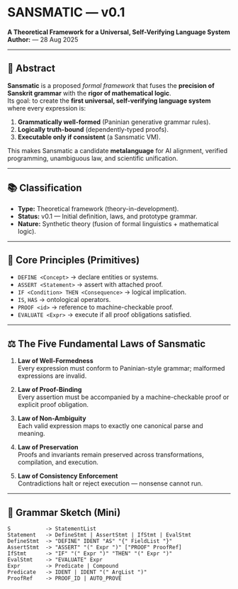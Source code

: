 # SANSMATIC — v0.1  
**A Theoretical Framework for a Universal, Self-Verifying Language System**  
**Author:** <Your Raj Mitra> — 28 Aug 2025  

---

## 🌌 Abstract
**Sansmatic** is a proposed *formal framework* that fuses the **precision of Sanskrit grammar** with the **rigor of mathematical logic**.  
Its goal: to create the **first universal, self-verifying language system** where every expression is:  

1. **Grammatically well-formed** (Paninian generative grammar rules).  
2. **Logically truth-bound** (dependently-typed proofs).  
3. **Executable only if consistent** (a Sansmatic VM).  

This makes Sansmatic a candidate **metalanguage** for AI alignment, verified programming, unambiguous law, and scientific unification.  

---

## 📚 Classification
- **Type:** Theoretical framework (theory-in-development).  
- **Status:** v0.1 — Initial definition, laws, and prototype grammar.  
- **Nature:** Synthetic theory (fusion of formal linguistics + mathematical logic).  

---

## 🔑 Core Principles (Primitives)
- `DEFINE <Concept>` → declare entities or systems.  
- `ASSERT <Statement>` → assert with attached proof.  
- `IF <Condition> THEN <Consequence>` → logical implication.  
- `IS`, `HAS` → ontological operators.  
- `PROOF <id>` → reference to machine-checkable proof.  
- `EVALUATE <Expr>` → execute if all proof obligations satisfied.  

---

## ⚖️ The Five Fundamental Laws of Sansmatic
1. **Law of Well-Formedness**  
   Every expression must conform to Paninian-style grammar; malformed expressions are invalid.  

2. **Law of Proof-Binding**  
   Every assertion must be accompanied by a machine-checkable proof or explicit proof obligation.  

3. **Law of Non-Ambiguity**  
   Each valid expression maps to exactly one canonical parse and meaning.  

4. **Law of Preservation**  
   Proofs and invariants remain preserved across transformations, compilation, and execution.  

5. **Law of Consistency Enforcement**  
   Contradictions halt or reject execution — nonsense cannot run.  

---

## 🧩 Grammar Sketch (Mini)
```ebnf
S           -> StatementList
Statement   -> DefineStmt | AssertStmt | IfStmt | EvalStmt
DefineStmt  -> "DEFINE" IDENT "AS" "{" FieldList "}"
AssertStmt  -> "ASSERT" "(" Expr ")" ["PROOF" ProofRef]
IfStmt      -> "IF" "(" Expr ")" "THEN" "(" Expr ")"
EvalStmt    -> "EVALUATE" Expr
Expr        -> Predicate | Compound
Predicate   -> IDENT | IDENT "(" ArgList ")"
ProofRef    -> PROOF_ID | AUTO_PROVE
